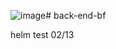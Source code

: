 ![image](https://github.com/user-attachments/assets/ea54fb2f-3714-4a71-97e2-373d310a9abc)# back-end-bf

helm test 02/13

